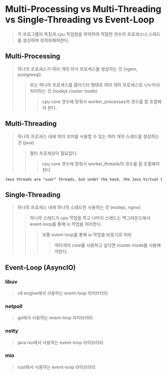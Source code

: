 # Multi-Processing vs Multi-Threading vs Single-Threading vs Event-Loop

> 각 프로그램의 특징과 cpu 작업량을 파악하여 적절한 갯수의 프로세스나 스레드를 생성하여 최적화해야한다.

## Multi-Processing

> 하나의 프로세스가 여러 개의 자식 프로세스를 생성하는 것 (nginx, postgresql)
>
> > 또는 하나의 프로세스를 클러스터 형태로 여러 개의 프로세스로 나누어서 처리하는 것 (nodejs cluster mode)
> >
> > > cpu core 갯수에 맞춰서 worker_processes의 갯수를 잘 조절해야 한다.

## Multi-Threading

> 하나의 프로세스 내에 여러 코어를 사용할 수 있는 여러 개의 스레드를 생성하는 것 (java)
>
> > 멀티 프로세싱이 필요없다.
> >
> > > cpu core 갯수에 맞춰서 worker_threads의 갯수를 잘 조절해야 한다.

```txt
Java threads are "user" threads, but under the hood, the Java Virtual Machine is using kernel threads and delegating the user threads CPU time on each kernel thread in its kernel thread pool.
```

## Single-Threading

> 하나의 프로세스 내에 하나의 스레드만 사용하는 것 (nodejs, nginx)
>
> > 하나의 스레드가 cpu 작업을 하고 나머지 스레드는 백그라운드에서 event-loop를 통해 io 작업을 처리한다.
> >
> > > 보통 event-loop를 통해 io 작업을 비동기로 처리
> > >
> > > > 여러개의 core를 사용하고 싶다면 cluster mode를 사용해야한다.

## Event-Loop (AsyncIO)

### libuv

> v8 engine에서 사용하는 event-loop 라이브러리

### netpoll

> go에서 사용하는 event-loop 라이브러리

### netty

> java nio에서 사용하는 event-loop 라이브러리

### mio

> rust에서 사용하는 event-loop 라이브러리
